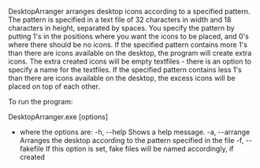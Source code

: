 DesktopArranger arranges desktop icons according to a specified pattern. 
The pattern is specified in a text file of 32 characters in width and 18 characters in height, separated by spaces.
You specify the pattern by putting 1's in the positions where you want the icons to be placed, and 0's where there should be no icons.
If the specified pattern contains more 1's than there are icons available on the desktop, the program will create extra icons.
The extra created icons will be empty textfiles - there is an option to specify a name for the textfiles.
If the specified pattern contains less 1's than there are icons available on the desktop, the excess icons will be placed on top of each other.

To run the program:

DesktopArranger.exe [options]
- where the options are:
      -h, --help			Shows a help message.
      -a, --arrange <NameOfFile>	Arranges the desktop according to the pattern specified in the file
      -f, --fakefile <NameOfFile>	If this option is set, fake files will be named accordingly, if created
